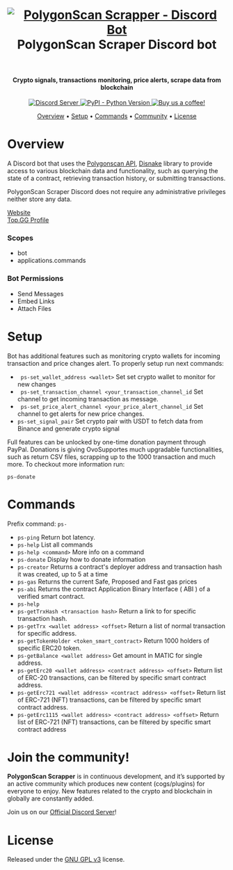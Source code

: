 <h1 align="center">
  <br>
    <a href="https://github.com/OvoOno-Studio/polygonscan-disnake">
        <img src="https://imgur.com/t9Cen8Y" alt="PolygonScan Scrapper - Discord Bot">
    </a>
  <br> 
  PolygonScan Scraper Discord bot
  <br>
</h1>
 
  <br>
</h1>

<h4 align="center">Crypto signals, transactions monitoring, price alerts, scrape data from blockchain</h4>

<p align="center">
  <a href="https://discord.com/invite/KdPPgbfBwt/">
    <img src="https://discordapp.com/api/guilds/133049272517001216/widget.png?style=shield" alt="Discord Server">
  </a> 
  <a href="https://www.python.org/downloads/">
    <img alt="PyPI - Python Version" src="https://img.shields.io/badge/python-3.9-blue">
  </a> 
  <a href="https://www.buymeacoffee.com/ovoonostudio">
    <img src="https://img.shields.io/badge/Support-OvoOnoStudio!-red.svg" alt="Buy us a coffee!">
  </a>
</p> 

<p align="center">
  <a href="#overview">Overview</a>
  •
  <a href="#setup">Setup</a>
  •  
  <a href="#commands">Commands</a>
  •
  <a href="#join-the-community">Community</a>
  •
  <a href="#license">License</a>
</p>

# Overview

A Discord bot that uses the [Polygonscan API](https://polygonscan.com/apis), [Disnake](https://docs.disnake.dev/en/stable/) library to provide access to various blockchain data and functionality, such as querying the state of a contract, retrieving transaction history, or submitting transactions. 

PolygonScan Scraper Discord does not require any administrative privileges neither store any data.

[Website](https://polygonscan-scrapper.ovoono.studio/)  
[Top.GG Profile](https://top.gg/bot/1041454438595965049)

### Scopes
- bot
- applications.commands

### Bot Permissions
- Send Messages
- Embed Links
- Attach Files

# Setup
Bot has additional features such as monitoring crypto wallets for incoming transaction and price changes alert. To properly setup run next commands:

- ``` ps-set_wallet_address <wallet>``` Set set crypto wallet to monitor for new changes
- ``` ps-set_transaction_channel <your_transaction_channel_id``` Set channel to get incoming transaction as message.
- ``` ps-set_price_alert_channel <your_price_alert_channel_id``` Set channel to get alerts for new price changes.
- ``` ps-set_signal_pair ``` Set crypto pair with USDT to fetch data from Binance and generate crypto signal

Full features can be unlocked by one-time donation payment through PayPal. Donations is giving OvoSupportes much upgradable functionalities, such as return CSV files, scrapping up to the 1000 transaction and much more. To checkout more information run:

```ps-donate```

# Commands

Prefix command: ```ps-```

- ```ps-ping```  Return bot latency. 
- ```ps-help``` List all commands
- ```ps-help <command>``` More info on a command
- ```ps-donate``` Display how to donate information
- ```ps-creator``` Returns a contract's deployer address and transaction hash it was created, up to 5 at a time
- ```ps-gas``` Returns the current Safe, Proposed and Fast gas prices
- ```ps-abi``` Returns the contract Application Binary Interface ( ABI ) of a verified smart contract.
- ```ps-help``` 
- ```ps-getTrxHash <transaction hash>``` Return a link to for specific transaction hash. 
- ```ps-getTrx <wallet address> <offset>``` Return a list of normal transaction for specific address.
- ```ps-getTokenHolder <token_smart_contract>``` Return 1000 holders of specific ERC20 token.
- ```ps-getBalance <wallet address>``` Get amount in MATIC for single address. 
- ```ps-getErc20 <wallet address> <contract address> <offset>``` Return list of ERC-20 transactions, can be filtered by specific smart contract address. 
- ```ps-getErc721 <wallet address> <contract address> <offset>``` Return list of ERC-721 (NFT) transactions, can be filtered by specific smart contract address. 
- ```ps-getErc1115 <wallet address> <contract address> <offset>``` Return list of ERC-721 (NFT) transactions, can be filtered by specific smart contract address

# Join the community!

**PolygonScan Scrapper** is in continuous development, and it’s supported by an active community which produces new
content (cogs/plugins) for everyone to enjoy. New features related to the crypto and blockchain in globally are constantly added. 

Join us on our [Official Discord Server](https://discord.com/invite/KdPPgbfBwt/)!

# License

Released under the [GNU GPL v3](https://www.gnu.org/licenses/gpl-3.0.en.html) license.

